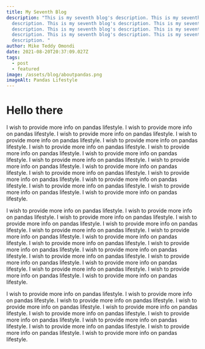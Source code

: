 ```yaml
---
title: My Seventh Blog
description: "This is my seventh blog's description. This is my seventh blog's
  description. This is my seventh blog's description. This is my seventh blog's
  description. This is my seventh blog's description. This is my seventh blog's
  description. This is my seventh blog's description. This is my seventh blog's
  description. "
author: Mike Teddy Omondi
date: 2021-08-20T20:37:09.027Z
tags:
  - post
  - featured
image: /assets/blog/aboutpandas.png
imageAlt: Pandas Lifestyle
---
```

# Hello there

I wish to provide more info on pandas lifestyle. I wish to provide more info on pandas lifestyle. I wish to provide more info on pandas lifestyle. I wish to provide more info on pandas lifestyle. I wish to provide more info on pandas lifestyle. I wish to provide more info on pandas lifestyle. I wish to provide more info on pandas lifestyle. I wish to provide more info on pandas lifestyle. I wish to provide more info on pandas lifestyle. I wish to provide more info on pandas lifestyle. I wish to provide more info on pandas lifestyle. I wish to provide more info on pandas lifestyle. I wish to provide more info on pandas lifestyle. I wish to provide more info on pandas lifestyle. I wish to provide more info on pandas lifestyle. I wish to provide more info on pandas lifestyle. I wish to provide more info on pandas lifestyle.

 I wish to provide more info on pandas lifestyle. I wish to provide more info on pandas lifestyle. I wish to provide more info on pandas lifestyle. I wish to provide more info on pandas lifestyle. I wish to provide more info on pandas lifestyle. I wish to provide more info on pandas lifestyle. I wish to provide more info on pandas lifestyle. I wish to provide more info on pandas lifestyle. I wish to provide more info on pandas lifestyle. I wish to provide more info on pandas lifestyle. I wish to provide more info on pandas lifestyle. I wish to provide more info on pandas lifestyle. I wish to provide more info on pandas lifestyle. I wish to provide more info on pandas lifestyle. I wish to provide more info on pandas lifestyle. I wish to provide more info on pandas lifestyle. I wish to provide more info on pandas lifestyle.

 I wish to provide more info on pandas lifestyle. I wish to provide more info on pandas lifestyle. I wish to provide more info on pandas lifestyle. I wish to provide more info on pandas lifestyle. I wish to provide more info on pandas lifestyle. I wish to provide more info on pandas lifestyle. I wish to provide more info on pandas lifestyle. I wish to provide more info on pandas lifestyle. I wish to provide more info on pandas lifestyle. I wish to provide more info on pandas lifestyle. I wish to provide more info on pandas lifestyle.



